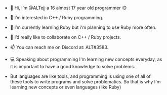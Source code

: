 - 👋 Hi, I’m @ALTejj a 16 almost 17 year old programmer :D
- 👀 I’m interested in C++ / Ruby programming.
- 🌱 I’m currently learning Ruby but i'm planning to use Ruby more often.
- 💞️ I’d really like to collaborate on C++ / Ruby projects.
- 📫 You can reach me on Discord at: ALT#3583.

- 💻 Speaking about programming I'm learning new concepts everyday, as it is important to have a good knowledge to solve problems.
- But languages are like tools, and programming is using one of all of these tools to write programs and solve problematics. So that is why I'm learning new concepts or even languages (like Ruby)

<!---
      README.markdownn - https://www.github.com/ALTejj/ALTejj
--->
